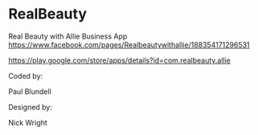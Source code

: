 RealBeauty
==========

Real Beauty with Allie Business App https://www.facebook.com/pages/Realbeautywithallie/188354171296531

https://play.google.com/store/apps/details?id=com.realbeauty.allie

Coded by:

Paul Blundell

Designed by:

Nick Wright
